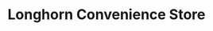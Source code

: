---
title: "Longhorn Convenience Store"
url: /denison/longhorn-convenience-store/
shop: Lebensmittel
---